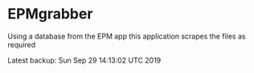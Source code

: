 # EPMgrabber
Using a database from the EPM app this application scrapes the files as required


Latest backup: Sun Sep 29 14:13:02 UTC 2019
